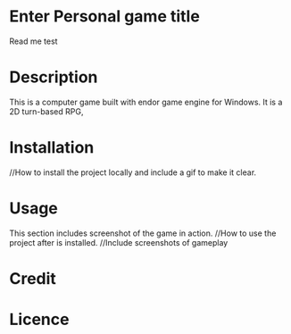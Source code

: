 # Enter Personal game title
Read me test

# Description
This is a computer game built with endor game engine for Windows. It is a 2D turn-based RPG, 

# Installation
//How to install the project locally and include a gif to make it clear.

# Usage
This section includes screenshot of the game in action.
//How to use the project after is installed.
//Include screenshots of gameplay

# Credit

# Licence



